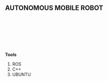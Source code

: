 ## AUTONOMOUS MOBILE ROBOT

<img src="https://github.com/Beulah-coding/my_amr/assets/73297822/ea8915ab-79ee-4f20-bd5c-9c22040d84b2" width="00" height="100">

**Tools**
1. ROS
2. C++
3. UBUNTU

